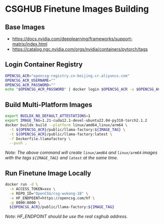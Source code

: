 # CSGHUB Finetune Images Building

## Base Images
- https://docs.nvidia.com/deeplearning/frameworks/support-matrix/index.html
- https://catalog.ngc.nvidia.com/orgs/nvidia/containers/pytorch/tags

## Login Container Registry
```bash
OPENCSG_ACR="opencsg-registry.cn-beijing.cr.aliyuncs.com"
OPENCSG_ACR_USERNAME=""
OPENCSG_ACR_PASSWORD=""
echo "$OPENCSG_ACR_PASSWORD" | docker login $OPENCSG_ACR -u $OPENCSG_ACR_USERNAME --password-stdin
```

## Build Multi-Platform Images
```bash
export BUILDX_NO_DEFAULT_ATTESTATIONS=1
export IMAGE_TAG=1.21-cuda12.1-devel-ubuntu22.04-py310-torch2.1.2
docker buildx build --platform linux/amd64,linux/arm64 \
  -t ${OPENCSG_ACR}/public/llama-factory:${IMAGE_TAG} \
  -t ${OPENCSG_ACR}/public/llama-factory:latest \
  -f Dockerfile.llamafactory \
  --push .
```
*Note: The above command will create `linux/amd64` and `linux/arm64` images with the tags `${IMAGE_TAG}` and `latest` at the same time.*

## Run Finetune Image Locally
```bash
docker run -d \
  -e ACCESS_TOKEN=xxx \
  -e REPO_ID="OpenCSG/csg-wukong-1B" \
  -e HF_ENDPOINT=https://opencsg.com/hf \
  -p 8000:8000 \
  ${OPENCSG_ACR}/public/llama-factory:${IMAGE_TAG}
```
*Note: HF_ENDPOINT should be use the real csghub address.*



